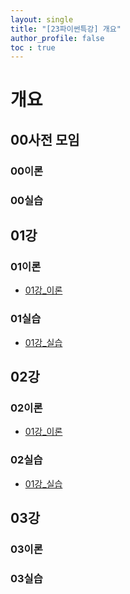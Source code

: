 ```yaml
---
layout: single
title: "[23파이썬특강] 개요"
author_profile: false
toc : true
---
```


# 개요

## 00사전 모임
### 00이론
### 00실습

## 01강
### 01이론
- [01강_이론](2023-12-17-23win_pylec_01_1_theory.md) 
### 01실습
- [01강_실습](2023-12-17-23win_pylec_01_2_code.md) 

## 02강
### 02이론
- [01강_이론](2023-12-17-23win_pylec_02_1_theory.md) 
### 02실습
- [01강_실습](2023-12-17-23win_pylec_02_2_code.md) 

## 03강
### 03이론
### 03실습
